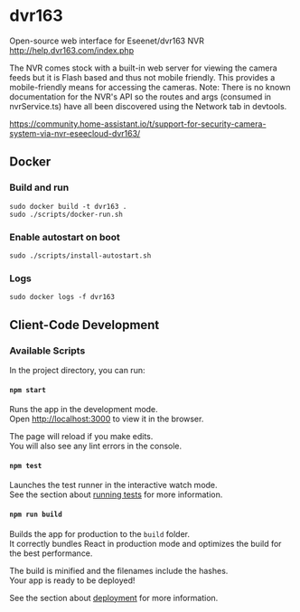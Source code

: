 # dvr163
Open-source web interface for Eseenet/dvr163 NVR 
http://help.dvr163.com/index.php

The NVR comes stock with a built-in web server for viewing the camera feeds but it is Flash based and thus not mobile friendly. This provides a mobile-friendly means for accessing the cameras. Note: There is no known documentation for the NVR's API so the routes and args (consumed in nvrService.ts) have all been discovered using the Network tab in devtools. 

https://community.home-assistant.io/t/support-for-security-camera-system-via-nvr-eseecloud-dvr163/

## Docker

### Build and run
```
sudo docker build -t dvr163 .
sudo ./scripts/docker-run.sh
```

### Enable autostart on boot
```
sudo ./scripts/install-autostart.sh
```

### Logs
```
sudo docker logs -f dvr163
```

## Client-Code Development

### Available Scripts

In the project directory, you can run:

#### `npm start`

Runs the app in the development mode.<br>
Open [http://localhost:3000](http://localhost:3000) to view it in the browser.

The page will reload if you make edits.<br>
You will also see any lint errors in the console.

#### `npm test`

Launches the test runner in the interactive watch mode.<br>
See the section about [running tests](https://facebook.github.io/create-react-app/docs/running-tests) for more information.

#### `npm run build`

Builds the app for production to the `build` folder.<br>
It correctly bundles React in production mode and optimizes the build for the best performance.

The build is minified and the filenames include the hashes.<br>
Your app is ready to be deployed!

See the section about [deployment](https://facebook.github.io/create-react-app/docs/deployment) for more information.
